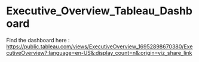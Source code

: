 # Executive_Overview_Tableau_Dashboard

Find the dashboard here : https://public.tableau.com/views/ExecutiveOverview_16952898670380/ExecutiveOverview?:language=en-US&:display_count=n&:origin=viz_share_link
